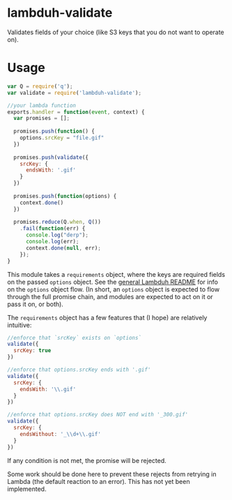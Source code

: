 # lambduh-validate
Validates fields of your choice (like S3 keys that you do not want to operate on).

# Usage

```javascript
var Q = require('q');
var validate = require('lambduh-validate');

//your lambda function
exports.handler = function(event, context) {
  var promises = [];
  
  promises.push(function() {
    options.srcKey = "file.gif"
  })
  
  promises.push(validate({
    srcKey: {
      endsWith: '.gif'
    }
  })
  
  promises.push(function(options) {
    context.done()
  })
  
  promises.reduce(Q.when, Q())
    .fail(function(err) {
      console.log("derp");
      console.log(err);
      context.done(null, err);
    });
}
```

This module takes a `requirements` object, where the keys are required fields on the passed `options` object. See the [general Lambduh README]() for info on the `options` object flow. (In short, an `options` object is expected to flow through the full promise chain, and modules are expected to act on it or pass it on, or both).

The `requirements` object has a few features that (I hope) are relatively intuitive:

```javascript
//enforce that `srcKey` exists on `options`
validate({
  srcKey: true
})

//enforce that options.srcKey ends with '.gif'
validate({
  srcKey: {
    endsWith: '\\.gif'
  }
})

//enforce that options.srcKey does NOT end with '_300.gif'
validate({
  srcKey: {
    endsWithout: '_\\d+\\.gif'
  }
})
```

If any condition is not met, the promise will be rejected.

Some work should be done here to prevent these rejects from retrying in Lambda (the default reaction to an error). This has not yet been implemented.
